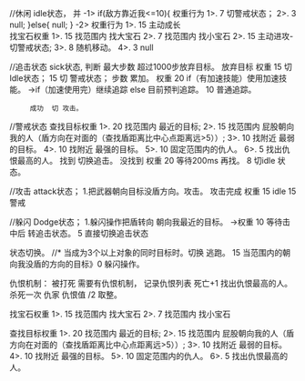 //休闲
  idle状态，
       并 -1> if(敌方靠近我<=10){
                 权重行为 1>. 7 切警戒状态；
                       2>. 3 null;
              }else{
                    null;
              } 
          -2>  权重行为
                1>. 15 主动成长  
                    找宝石权重
                    1>. 15 找范围内 找大宝石
                    2>. 7  找范围内 找小宝石
                2>. 15 主动进攻- 切警戒状态;
                3>. 8  随机移动。
                4>. 3  null
    
  //追击状态
   sick状态,
    判断 最大步数 超过1000步放弃目标。
     放弃目标 权重  15 切 Idle状态；
                    15 切 警戒状态；
    步数 累加。
    权重 20 if（有加速技能）使用加速技能。 ->if（加速使用完）继续追踪 
            else 目前预判追踪。
         10 普通追踪。
         
         成功  切 攻击。
    
   
   //警戒状态
    查找目标权重
      1>. 20 找范围内 最近的目标;
      2>. 15 找范围内 屁股朝向我的人（盾方向在对面的（查找盾距离比中心点距离远>5））;
      3>. 10 找附近 最弱的目标。
      4>. 10 找附近 最强的目标。
      5>. 10  固定范围内的仇人。
      6>. 5  找出仇恨最高的人。 
      找到 切换追击。
     没找到 权重  20 等待200ms 再找。
                   8 切idle 状态。
   
                               
  //攻击
  attack状态；
     1.把武器朝向目标没盾方向。攻击。  攻击完成 权重 15 idle
                                                     15 警戒
  
  //躲闪
  Dodge状态；
    1.躲闪操作把盾转向 朝向我最近的目标。  ->权重 10 等待击中后 转追击状态。
                                                   5  直接切换追击状态
                                         
    
    
  状态切换。
     //* 当成为3个以上对象的同时目标时。切换 逃跑。
    15 当范围内的朝向我没盾的方向的目标》0  躲闪操作。
    
  
  
  仇恨机制：
   被打死 需要有仇恨机制， 记录仇恨列表 死亡+1  找出仇恨最高的人。
   杀死一次 仇家 仇恨值 /2 取整。
  
  找宝石权重
  1>. 15 找范围内 找大宝石
  2>. 7  找范围内 找小宝石

  查找目标权重
  1>. 20 找范围内 最近的目标;
  2>. 15 找范围内 屁股朝向我的人（盾方向在对面的（查找盾距离比中心点距离远>5））;
  3>. 10 找附近 最弱的目标。
  4>. 10 找附近 最强的目标。
  5>. 10  固定范围内的仇人。
  6>. 5  找出仇恨最高的人。 
  